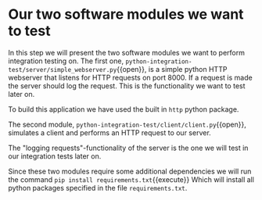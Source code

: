 # Our two software modules we want to test
In this step we will present the two software modules we want to perform integration testing on.
The first one, `python-integration-test/server/simple_webserver.py`{{open}}, is a simple python HTTP webserver that listens for HTTP requests on port 8000. If a request is made the server should log the request. This is the functionality we want to test later on. 

To build this application we have used the built in `http` python package. 

The second module, `python-integration-test/client/client.py`{{open}}, simulates a client and performs an HTTP request to our server.

The "logging requests"-functionality of the server is the one we will test in our integration tests later on.

Since these two modules require some additional dependencies we will run the command
`pip install requirements.txt`{{execute}}
Which will install all python packages specified in the file `requirements.txt`.

